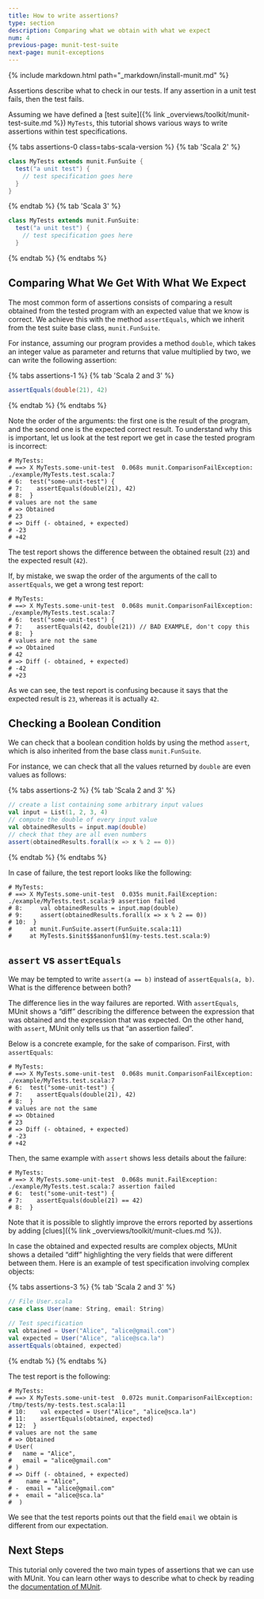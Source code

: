 ```yaml
---
title: How to write assertions?
type: section
description: Comparing what we obtain with what we expect
num: 4
previous-page: munit-test-suite
next-page: munit-exceptions
---
```


{% include markdown.html path="_markdown/install-munit.md" %}

Assertions describe what to check in our tests. If any assertion in a unit test
fails, then the test fails.

Assuming we have defined a
[test suite]({% link _overviews/toolkit/munit-test-suite.md %}) `MyTests`, this
tutorial shows various ways to write assertions within test specifications.

{% tabs assertions-0 class=tabs-scala-version %}
{% tab 'Scala 2' %}
```scala
class MyTests extends munit.FunSuite {
  test("a unit test") {
    // test specification goes here
  }
}
```
{% endtab %}
{% tab 'Scala 3' %}
```scala
class MyTests extends munit.FunSuite:
  test("a unit test") {
    // test specification goes here
  }
```
{% endtab %}
{% endtabs %}

## Comparing What We Get With What We Expect

The most common form of assertions consists of comparing a result obtained from
the tested program with an expected value that we know is correct. We achieve
this with the method `assertEquals`, which we inherit from the test suite base
class, `munit.FunSuite`.

For instance, assuming our program provides a method `double`, which takes an
integer value as parameter and returns that value multiplied by two, we can
write the following assertion:

{% tabs assertions-1 %}
{% tab 'Scala 2 and 3' %}
```scala
assertEquals(double(21), 42)
```
{% endtab %}
{% endtabs %}

Note the order of the arguments: the first one is the result of the program, and
the second one is the expected correct result. To understand why this is important,
let us look at the test report we get in case the tested program is incorrect:

```text
# MyTests:
# ==> X MyTests.some-unit-test  0.068s munit.ComparisonFailException: ./example/MyTests.test.scala:7
# 6:  test("some-unit-test") {
# 7:    assertEquals(double(21), 42)
# 8:  }
# values are not the same
# => Obtained
# 23
# => Diff (- obtained, + expected)
# -23
# +42
```

The test report shows the difference between the obtained result (`23`) and the
expected result (`42`).

If, by mistake, we swap the order of the arguments of the call to `assertEquals`,
we get a wrong test report:

```text
# MyTests:
# ==> X MyTests.some-unit-test  0.068s munit.ComparisonFailException: ./example/MyTests.test.scala:7
# 6:  test("some-unit-test") {
# 7:    assertEquals(42, double(21)) // BAD EXAMPLE, don't copy this
# 8:  }
# values are not the same
# => Obtained
# 42
# => Diff (- obtained, + expected)
# -42
# +23
```

As we can see, the test report is confusing because it says that the expected
result is `23`, whereas it is actually `42`.

## Checking a Boolean Condition

We can check that a boolean condition holds by using the method `assert`, which
is also inherited from the base class `munit.FunSuite`.

For instance, we can check that all the values returned by `double` are even values
as follows:

{% tabs assertions-2 %}
{% tab 'Scala 2 and 3' %}
```scala
// create a list containing some arbitrary input values
val input = List(1, 2, 3, 4)
// compute the double of every input value
val obtainedResults = input.map(double)
// check that they are all even numbers
assert(obtainedResults.forall(x => x % 2 == 0))
```
{% endtab %}
{% endtabs %}

In case of failure, the test report looks like the following:

```text
# MyTests:
# ==> X MyTests.some-unit-test  0.035s munit.FailException: ./example/MyTests.test.scala:9 assertion failed
# 8:     val obtainedResults = input.map(double)
# 9:     assert(obtainedResults.forall(x => x % 2 == 0))
# 10:  }
#     at munit.FunSuite.assert(FunSuite.scala:11)
#     at MyTests.$init$$$anonfun$1(my-tests.test.scala:9)
```

## `assert` vs `assertEquals`

We may be tempted to write `assert(a == b)` instead of `assertEquals(a, b)`.
What is the difference between both?

The difference lies in the way failures are reported. With `assertEquals`,
MUnit shows a “diff” describing the difference between the expression that
was obtained and the expression that was expected. On the other hand, with
`assert`, MUnit only tells us that “an assertion failed”.

Below is a concrete example, for the sake of comparison. First, with `assertEquals`:

```text
# MyTests:
# ==> X MyTests.some-unit-test  0.068s munit.ComparisonFailException: ./example/MyTests.test.scala:7
# 6:  test("some-unit-test") {
# 7:    assertEquals(double(21), 42)
# 8:  }
# values are not the same
# => Obtained
# 23
# => Diff (- obtained, + expected)
# -23
# +42
```

Then, the same example with `assert` shows less details about the failure:

```text
# MyTests:
# ==> X MyTests.some-unit-test  0.068s munit.FailException: ./example/MyTests.test.scala:7 assertion failed
# 6:  test("some-unit-test") {
# 7:    assertEquals(double(21) == 42)
# 8:  }
```

Note that it is possible to slightly improve the errors reported by assertions
by adding [clues]({% link _overviews/toolkit/munit-clues.md %}).

In case the obtained and expected results are complex objects, MUnit shows a detailed
“diff” highlighting the very fields that were different between them. Here is an example
of test specification involving complex objects:

{% tabs assertions-3 %}
{% tab 'Scala 2 and 3' %}
```scala
// File User.scala
case class User(name: String, email: String)
```
```scala
// Test specification
val obtained = User("Alice", "alice@gmail.com")
val expected = User("Alice", "alice@sca.la")
assertEquals(obtained, expected)
```
{% endtab %}
{% endtabs %}

The test report is the following:

```text
# MyTests:
# ==> X MyTests.some-unit-test  0.072s munit.ComparisonFailException: /tmp/tests/my-tests.test.scala:11
# 10:    val expected = User("Alice", "alice@sca.la")
# 11:    assertEquals(obtained, expected)
# 12:  }
# values are not the same
# => Obtained
# User(
#   name = "Alice",
#   email = "alice@gmail.com"
# )
# => Diff (- obtained, + expected)
#    name = "Alice",
# -  email = "alice@gmail.com"
# +  email = "alice@sca.la"
#  )
```

We see that the test reports points out that the field `email` we obtain is
different from our expectation.

## Next Steps

This tutorial only covered the two main types of assertions that we can use with
MUnit. You can learn other ways to describe what to check by reading the
[documentation of MUnit](https://scalameta.org/munit/docs/assertions.html).
